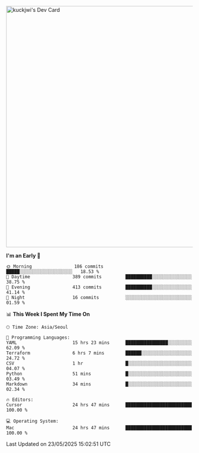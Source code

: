 <a href="https://app.daily.dev/kuckhwancho"><img src="https://api.daily.dev/devcards/v2/efef39c8028947428b3c0b486b9cd9b6.png?r=iz2&type=wide" width="652" alt="kuckjwi's Dev Card"/></a>

<!--START_SECTION:waka-->
**I'm an Early 🐤** 

```text
🌞 Morning                186 commits         █████░░░░░░░░░░░░░░░░░░░░   18.53 % 
🌆 Daytime                389 commits         ██████████░░░░░░░░░░░░░░░   38.75 % 
🌃 Evening                413 commits         ██████████░░░░░░░░░░░░░░░   41.14 % 
🌙 Night                  16 commits          ░░░░░░░░░░░░░░░░░░░░░░░░░   01.59 % 
```


📊 **This Week I Spent My Time On** 

```text
🕑︎ Time Zone: Asia/Seoul

💬 Programming Languages: 
YAML                     15 hrs 23 mins      ████████████████░░░░░░░░░   62.09 % 
Terraform                6 hrs 7 mins        ██████░░░░░░░░░░░░░░░░░░░   24.72 % 
CSV                      1 hr                █░░░░░░░░░░░░░░░░░░░░░░░░   04.07 % 
Python                   51 mins             █░░░░░░░░░░░░░░░░░░░░░░░░   03.49 % 
Markdown                 34 mins             █░░░░░░░░░░░░░░░░░░░░░░░░   02.34 % 

🔥 Editors: 
Cursor                   24 hrs 47 mins      █████████████████████████   100.00 % 

💻 Operating System: 
Mac                      24 hrs 47 mins      █████████████████████████   100.00 % 
```


 Last Updated on 23/05/2025 15:02:51 UTC
<!--END_SECTION:waka-->
